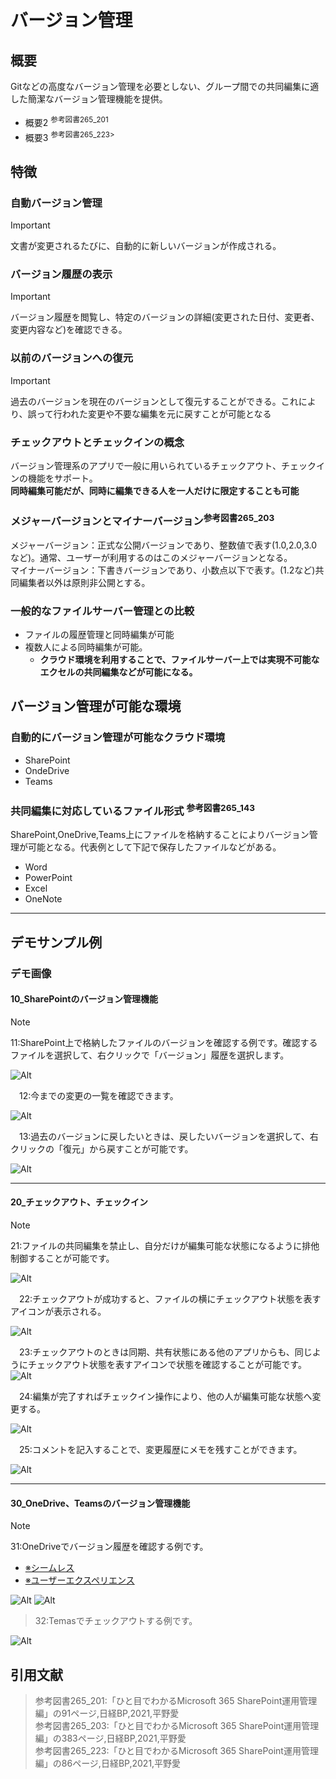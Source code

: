 # バージョン管理

## 概要

Gitなどの高度なバージョン管理を必要としない、グループ間での共同編集に適した簡潔なバージョン管理機能を提供。

- 概要2 <sup>参考図書265_201</sup>
- 概要3 <sup>参考図書265_223>  

## 特徴

### 自動バージョン管理

> [!IMPORTANT]  
> 文書が変更されるたびに、自動的に新しいバージョンが作成される。

### バージョン履歴の表示

> [!IMPORTANT]  
> バージョン履歴を閲覧し、特定のバージョンの詳細(変更された日付、変更者、変更内容など)を確認できる。

### 以前のバージョンへの復元

> [!IMPORTANT]  
> 過去のバージョンを現在のバージョンとして復元することができる。これにより、誤って行われた変更や不要な編集を元に戻すことが可能となる

### チェックアウトとチェックインの概念

バージョン管理系のアプリで一般に用いられているチェックアウト、チェックインの機能をサポート。  
**同時編集可能だが、同時に編集できる人を一人だけに限定することも可能**

### メジャーバージョンとマイナーバージョン<sup>参考図書265_203</sup>

メジャーバージョン：正式な公開バージョンであり、整数値で表す(1.0,2.0,3.0など)。通常、ユーザーが利用するのはこのメジャーバージョンとなる。  
マイナーバージョン：下書きバージョンであり、小数点以下で表す。(1.2など)共同編集者以外は原則非公開とする。  

### 一般的なファイルサーバー管理との比較

- ファイルの履歴管理と同時編集が可能
- 複数人による同時編集が可能。
  - **クラウド環境を利用することで、ファイルサーバー上では実現不可能なエクセルの共同編集などが可能になる。**

## バージョン管理が可能な環境

### 自動的にバージョン管理が可能なクラウド環境

- SharePoint
- OndeDrive
- Teams

### 共同編集に対応しているファイル形式 <sup>参考図書265_143</sup>

SharePoint,OneDrive,Teams上にファイルを格納することによりバージョン管理が可能となる。代表例として下記で保存したファイルなどがある。

- Word
- PowerPoint
- Excel
- OneNote

---

## デモサンプル例

### デモ画像

#### 10_SharePointのバージョン管理機能

> [!NOTE]  
> 11:SharePoint上で格納したファイルのバージョンを確認する例です。確認するファイルを選択して、右クリックで「バージョン」履歴を選択します。

![Alt](../../7_Prj/716_M365/200_インフラサービス/04_バージョン管理/04_バージョン管理1.png)

　12:今までの変更の一覧を確認できます。

![Alt](../../7_Prj/716_M365/200_インフラサービス/04_バージョン管理/04_バージョン管理2.png)

　13:過去のバージョンに戻したいときは、戻したいバージョンを選択して、右クリックの「復元」から戻すことが可能です。

![Alt](../../7_Prj/716_M365/200_インフラサービス/04_バージョン管理/04_バージョン管理3.png)

---

#### 20_チェックアウト、チェックイン

> [!NOTE]
> 21:ファイルの共同編集を禁止し、自分だけが編集可能な状態になるように排他制御することが可能です。

![Alt](../../7_Prj/716_M365/200_インフラサービス/04_バージョン管理/04_バージョン管理4.png)

　22:チェックアウトが成功すると、ファイルの横にチェックアウト状態を表すアイコンが表示される。

![Alt](../../7_Prj/716_M365/200_インフラサービス/04_バージョン管理/04_バージョン管理5.png)

　23:チェックアウトのときは同期、共有状態にある他のアプリからも、同じようにチェックアウト状態を表すアイコンで状態を確認することが可能です。
　
![Alt](../../7_Prj/716_M365/200_インフラサービス/04_バージョン管理/04_バージョン管理12.png)

　24:編集が完了すればチェックイン操作により、他の人が編集可能な状態へ変更する。

![Alt](../../7_Prj/716_M365/200_インフラサービス/04_バージョン管理/04_バージョン管理6.png)

　25:コメントを記入することで、変更履歴にメモを残すことができます。

![Alt](../../7_Prj/716_M365/200_インフラサービス/04_バージョン管理/04_バージョン管理7.png)

---

#### 30_OneDrive、Teamsのバージョン管理機能

> [!NOTE]  
> 31:OneDriveでバージョン履歴を確認する例です。

- [※シームレス](https://e-words.jp/w/%E3%82%B7%E3%83%BC%E3%83%A0%E3%83%AC%E3%82%B9.html)
- [※ユーザーエクスペリエンス](https://service.shiftinc.jp/column/4748/)

![Alt](../../7_Prj/716_M365/200_インフラサービス/04_バージョン管理/04_バージョン管理9.png)
![Alt](../../7_Prj/716_M365/200_インフラサービス/04_バージョン管理/04_バージョン管理10.png)

> 32:Temasでチェックアウトする例です。

![Alt](../../7_Prj/716_M365/200_インフラサービス/04_バージョン管理/04_バージョン管理11.png)

## 引用文献

> 参考図書265_201:「ひと目でわかるMicrosoft 365 SharePoint運用管理編」の91ページ,日経BP,2021,平野愛  
> 参考図書265_203:「ひと目でわかるMicrosoft 365 SharePoint運用管理編」の383ページ,日経BP,2021,平野愛  
> 参考図書265_223:「ひと目でわかるMicrosoft 365 SharePoint運用管理編」の86ページ,日経BP,2021,平野愛  


